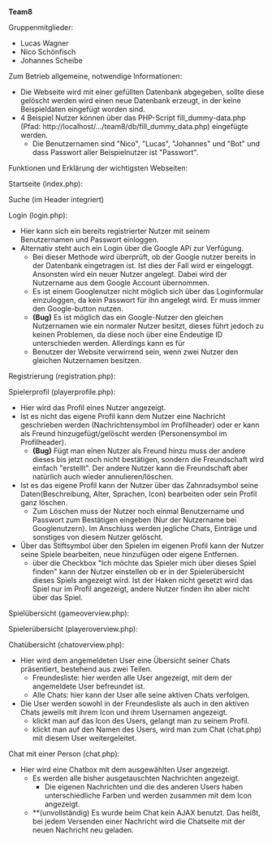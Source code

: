 **Team8**

Gruppenmitglieder:
* Lucas Wagner
* Nico Schönfisch
* Johannes Scheibe

Zum Betrieb allgemeine, notwendige Informationen:
* Die Webseite wird mit einer gefüllten Datenbank abgegeben, sollte diese gelöscht werden wird einen neue Datenbank erzeugt, in der keine Beispieldaten eingefügt worden sind.
* 4 Beispiel Nutzer können über das PHP-Script fill_dummy-data.php (Pfad: http://localhost/.../team8/db/fill_dummy_data.php) eingefügte werden.
    * Die Benutzernamen sind "Nico", "Lucas", "Johannes" und "Bot" und dass Passwort aller Beispielnutzer ist "Passwort".

Funktionen und Erklärung der wichtigsten Webseiten:

Startseite (index.php):

Suche (im Header integriert)

Login (login.php):
* Hier kann sich ein bereits registrierter Nutzer mit seinem Benutzernamen und Passwort einloggen.
* Alternativ steht auch ein Login über die Google APi zur Verfügung.
    * Bei dieser Methode wird überprüft, ob der Google nutzer bereits in der Datenbank eingetragen ist. Ist dies der Fall wird er eingeloggt. Ansonsten wird ein neuer Nutzer angelegt. Dabei wird der Nutzername aus dem Google Account übernommen.
    * Es ist einem Googlenutzer nicht möglich sich über das Loginformular einzuloggen, da kein Passwort für ihn angelegt wird. Er muss immer den Google-button nutzen.
    * **(Bug)** Es ist möglich das ein Google-Nutzer den gleichen Nutzernamen wie ein normaler Nutzer besitzt, dieses führt jedoch zu keinen Problemen, da diese noch über eine Endeutige ID unterschieden werden. Allerdings kann es für  
    * Benutzer der Website verwirrend sein, wenn zwei Nutzer den gleichen Nutzernamen besitzen.

Registrierung (registration.php):

Spielerprofil (playerprofile.php):
* Hier wird das Profil eines Nutzer angezeigt.
* Ist es nicht das eigene Profil kann dem Nutzer eine Nachricht geschrieben werden (Nachrichtensymbol im Profilheader) oder er kann als Freund hinzugefügt/gelöscht werden (Personensymbol im Profilheader).
    * **(Bug)** Fügt man einen Nutzer als Freund hinzu muss der andere dieses bis jetzt noch nicht bestätigen, sondern die Freundschaft wird einfach "erstellt". Der andere Nutzer kann die Freundschaft aber natürlich auch wieder annulieren/löschen.
* Ist es das eigene Profil kann der Nutzer über das Zahnradsymbol seine Daten(Beschreibung, Alter, Sprachen, Icon) bearbeiten oder sein Profil ganz löschen.
    * Zum Löschen muss der Nutzer noch einmal Benutzername und Passwort zum Bestätigen eingeben (Nur der Nutzername bei Googlenutzern). Im Anschluss werden jegliche Chats, Einträge und sonstiges von diesem Nutzer gelöscht.
* Über das Stiftsymbol über den Spielen im eigenen Profil kann der Nutzer seine Spiele bearbeiten, neue hinzufügen oder eigene Entfernen.
    * über die Checkbox "Ich möchte das Spieler mich über dieses Spiel finden" kann der Nutzer einstellen ob er in der Spielerübersicht dieses Spiels angezeigt wird. Ist der Haken nicht gesetzt wird das Spiel nur im Profil angezeigt, andere Nutzer finden ihn aber nicht über das Spiel.

Spielübersicht (gameoverview.php):

Spielerübersicht (playeroverview.php):

Chatübersicht (chatoverview.php):
* Hier wird dem angemeldeten User eine Übersicht seiner Chats präsentiert, bestehend aus zwei Teilen.
    * Freundesliste: hier werden alle User angezeigt, mit dem der angemeldete User befreundet ist.
    * Alle Chats: hier kann der User alle seine aktiven Chats verfolgen.
* Die User werden sowohl in der Freundesliste als auch in den aktiven Chats jeweils mit ihrem Icon und ihrem Usernamen angezeigt.
    * klickt man auf das Icon des Users, gelangt man zu seinem Profil.
    * klickt man auf den Namen des Users, wird man zum Chat (chat.php) mit diesem User weitergeleitet.
    
Chat mit einer Person (chat.php):
* Hier wird eine Chatbox mit dem ausgewählten User angezeigt.
    * Es werden alle bisher ausgetauschten Nachrichten angezeigt.
        * Die eigenen Nachrichten und die des anderen Users haben unterschiedliche Farben und werden zusammen mit dem Icon angezeigt.
    * **(unvollständig) Es wurde beim Chat kein AJAX benutzt. Das heißt, bei jedem Versenden einer Nachricht wird die Chatseite mit der neuen Nachricht neu geladen.